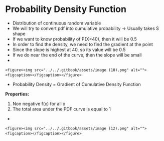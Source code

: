 # Probability Density Function

* Distribution of continuous random variable
* We will try to convert pdf into cumulative probability -> Usually takes S shape
* If we want to know probability of P(X<40), then it will be 0.5
* In order to find the density, we need to find the gradient at the point
* Since the slope is highest at 40, so its value will be 0.5
* If we do near the end of the curve, then the slope will be small
*

    <figure><img src="../../.gitbook/assets/image (10).png" alt=""><figcaption></figcaption></figure>
* Probability Density = Gradient of Cumulative Density Function

**Properties:**

1. Non negative f(x) for all x
2. The total area under the PDF curve is equal to 1

*

    <figure><img src="../../.gitbook/assets/image (12).png" alt=""><figcaption></figcaption></figure>
